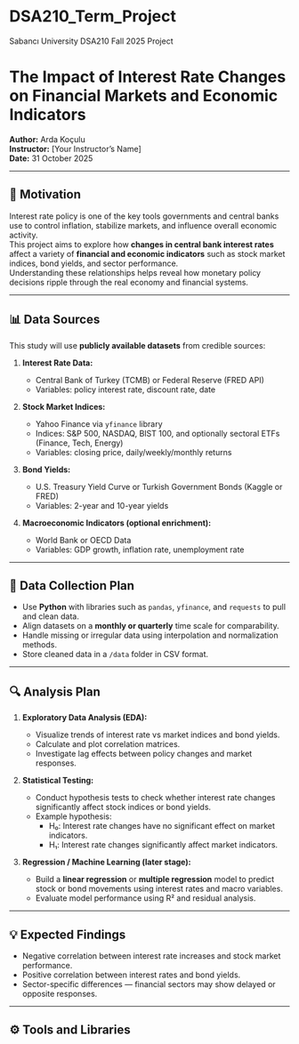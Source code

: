 # DSA210_Term_Project
Sabancı University DSA210 Fall 2025 Project
# The Impact of Interest Rate Changes on Financial Markets and Economic Indicators
**Author:** Arda Koçulu  
**Instructor:** [Your Instructor’s Name]  
**Date:** 31 October 2025  

---

## 🧭 Motivation
Interest rate policy is one of the key tools governments and central banks use to control inflation, stabilize markets, and influence overall economic activity.  
This project aims to explore how **changes in central bank interest rates** affect a variety of **financial and economic indicators** such as stock market indices, bond yields, and sector performance.  
Understanding these relationships helps reveal how monetary policy decisions ripple through the real economy and financial systems.

---

## 📊 Data Sources
This study will use **publicly available datasets** from credible sources:

1. **Interest Rate Data:**  
   - Central Bank of Turkey (TCMB) or Federal Reserve (FRED API)  
   - Variables: policy interest rate, discount rate, date  

2. **Stock Market Indices:**  
   - Yahoo Finance via `yfinance` library  
   - Indices: S&P 500, NASDAQ, BIST 100, and optionally sectoral ETFs (Finance, Tech, Energy)  
   - Variables: closing price, daily/weekly/monthly returns  

3. **Bond Yields:**  
   - U.S. Treasury Yield Curve or Turkish Government Bonds (Kaggle or FRED)  
   - Variables: 2-year and 10-year yields  

4. **Macroeconomic Indicators (optional enrichment):**  
   - World Bank or OECD Data  
   - Variables: GDP growth, inflation rate, unemployment rate  

---

## 🧩 Data Collection Plan
- Use **Python** with libraries such as `pandas`, `yfinance`, and `requests` to pull and clean data.  
- Align datasets on a **monthly or quarterly** time scale for comparability.  
- Handle missing or irregular data using interpolation and normalization methods.  
- Store cleaned data in a `/data` folder in CSV format.  

---

## 🔍 Analysis Plan
1. **Exploratory Data Analysis (EDA):**  
   - Visualize trends of interest rate vs market indices and bond yields.  
   - Calculate and plot correlation matrices.  
   - Investigate lag effects between policy changes and market responses.

2. **Statistical Testing:**  
   - Conduct hypothesis tests to check whether interest rate changes significantly affect stock indices or bond yields.  
   - Example hypothesis:  
     - H₀: Interest rate changes have no significant effect on market indicators.  
     - H₁: Interest rate changes significantly affect market indicators.

3. **Regression / Machine Learning (later stage):**  
   - Build a **linear regression** or **multiple regression** model to predict stock or bond movements using interest rates and macro variables.  
   - Evaluate model performance using R² and residual analysis.

---

## 💡 Expected Findings
- Negative correlation between interest rate increases and stock market performance.  
- Positive correlation between interest rates and bond yields.  
- Sector-specific differences — financial sectors may show delayed or opposite responses.  

---

## ⚙️ Tools and Libraries
